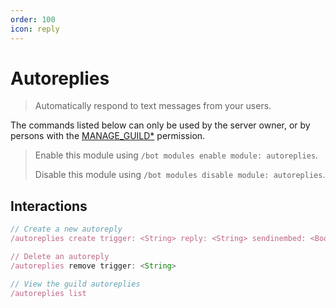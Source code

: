 ```yaml
---
order: 100
icon: reply
---
```


# Autoreplies
> Automatically respond to text messages from your users.

The commands listed below can only be used by the server owner, or by persons with the [MANAGE_GUILD\*](https://discord.com/developers/docs/topics/permissions) permission.

> Enable this module using `/bot modules enable module: autoreplies`.
>
> Disable this module using `/bot modules disable module: autoreplies`.

## Interactions

```javascript
// Create a new autoreply
/autoreplies create trigger: <String> reply: <String> sendinembed: <Boolean> sendinembed_title: <String> sendinembed_description: <String> sendinembed_thumbnail: <String> sendinembed_image: <Boolean> sendinembed_url: <URL> sendinembed_color: <HexColor> role: <Role>

// Delete an autoreply
/autoreplies remove trigger: <String>

// View the guild autoreplies
/autoreplies list
```
